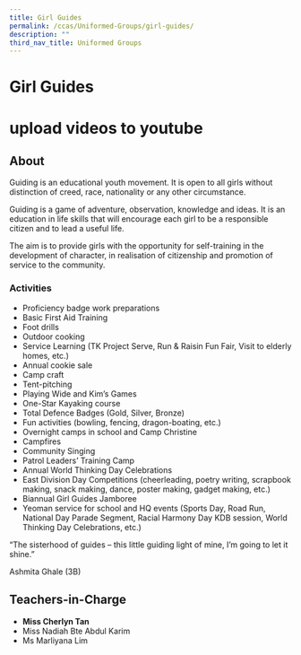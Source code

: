 ```yaml
---
title: Girl Guides
permalink: /ccas/Uniformed-Groups/girl-guides/
description: ""
third_nav_title: Uniformed Groups
---
```

# Girl Guides
# upload videos to youtube

## **About**

Guiding is an educational youth movement. It is open to all girls without distinction of creed, race, nationality or any other circumstance.

Guiding is a game of adventure, observation, knowledge and ideas. It is an education in life skills that will encourage each girl to be a responsible citizen and to lead a useful life.

The aim is to provide girls with the opportunity for self-training in the development of character, in realisation of citizenship and promotion of service to the community.

### Activities

*   Proficiency badge work preparations
*   Basic First Aid Training
*   Foot drills
*   Outdoor cooking
*   Service Learning (TK Project Serve, Run & Raisin Fun Fair, Visit to elderly homes, etc.)
*   Annual cookie sale
*   Camp craft
*   Tent-pitching
*   Playing Wide and Kim’s Games
*   One-Star Kayaking course
*   Total Defence Badges (Gold, Silver, Bronze)
*   Fun activities (bowling, fencing, dragon-boating, etc.)
*   Overnight camps in school and Camp Christine
*   Campfires
*   Community Singing
*   Patrol Leaders’ Training Camp
*   Annual World Thinking Day Celebrations
*   East Division Day Competitions (cheerleading, poetry writing, scrapbook making, snack making, dance, poster making, gadget making, etc.)
*   Biannual Girl Guides Jamboree
*   Yeoman service for school and HQ events (Sports Day, Road Run, National Day Parade Segment, Racial Harmony Day KDB session, World Thinking Day Celebrations, etc.)

“The sisterhood of guides – this little guiding light of mine, I’m going to let it shine.”

Ashmita Ghale (3B)

## **Teachers-in-Charge**

*   **Miss Cherlyn Tan**
*   Miss Nadiah Bte Abdul Karim
*   Ms Marliyana Lim